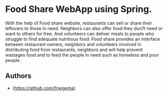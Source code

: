 
# Food Share WebApp using Spring.
With the help of Food share website, restaurants can sell or share their leftovers to those in need. Neighbors can also offer food they don?t need or want to others for free. And volunteers can deliver meals to people who struggle to find adequate nutritious food. Food share provides an interface between restaurant owners, neighbors and volunteers involved in distributing food from restaurants, neighbors and will help prevent wastages food and to feed the people in need such as homeless and poor people.
## Authors

- (https://github.com/frwigema)
